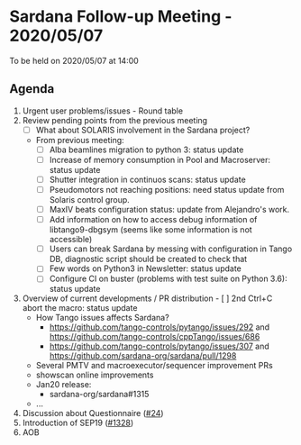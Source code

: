 # Sardana Follow-up Meeting - 2020/05/07

To be held on 2020/05/07 at 14:00

## Agenda

1. Urgent user problems/issues - Round table
2. Review pending points from the previous meeting
    - [ ] What about SOLARIS involvement in the Sardana project?
    - From previous meeting:
        - [ ] Alba beamlines migration to python 3: status update
        - [ ] Increase of memory consumption in Pool and Macroserver: status update
        - [ ] Shutter integration in continuos scans: status update
        - [ ] Pseudomotors not reaching positions: need status update from Solaris control group.
        - [ ] MaxIV beats configuration status: update from  Alejandro's work.
        - [ ] Add information on how to access debug information of libtango9-dbgsym (seems like some information is not accessible)
        - [ ] Users can break Sardana by messing with configuration in Tango DB, diagnostic script should be created to check that
        - [ ] Few words on Python3 in Newsletter: status update
        - [ ] Configure CI on buster (problems with test suite on Python 3.6): status update
3. Overview of current developments / PR distribution
        - [ ] 2nd Ctrl+C abort the macro: status update
    * How Tango issues affects Sardana?
        * https://github.com/tango-controls/pytango/issues/292 and https://github.com/tango-controls/cppTango/issues/686
        * https://github.com/tango-controls/pytango/issues/307 and https://github.com/sardana-org/sardana/pull/1298
    * Several PMTV and macroexecutor/sequencer improvement PRs
    * showscan online improvements
    * Jan20 release:
        * sardana-org/sardana#1315
    * ...
4. Discussion about Questionnaire ([#24](https://github.com/sardana-org/sardana-followup/issues/24))
5. Introduction of SEP19 ([#1328](https://github.com/sardana-org/sardana/pull/1328))
6. AOB
